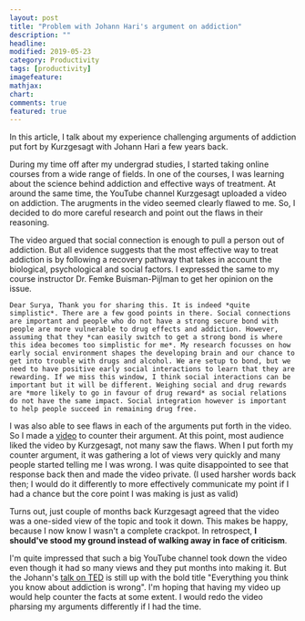 ```yaml
---
layout: post
title: "Problem with Johann Hari's argument on addiction"
description: ""
headline: 
modified: 2019-05-23
category: Productivity
tags: [productivity]
imagefeature: 
mathjax: 
chart: 
comments: true
featured: true
---
```


In this article, I talk about my experience challenging arguments of addiction put fort by Kurzgesagt with Johann Hari a few years back. 

During my time off after my undergrad studies, I started taking online courses from a wide range of fields. In one of the courses, I was learning about the science behind addiction and effective ways of treatment. At around the same time, the YouTube channel Kurzgesagt uploaded a video on addiction. The arugments in the video seemed clearly flawed to me. So, I decided to do more careful research and point out the flaws in their reasoning. 

The video argued that social connection is enough to pull a person out of addiction. But all evidence suggests that the most effective way to treat addiction is by following a recovery pathway that takes in account the biological, psychological and social factors. I expressed the same to my course instructor Dr. Femke Buisman-Pijlman to get her opinion on the issue.

`Dear Surya, Thank you for sharing this. It is indeed *quite simplistic*. There are a few good points in there. Social connections are important and people who do not have a strong secure bond with people are more vulnerable to drug effects and addiction. However, assuming that they *can easily switch to get a strong bond is where this idea becomes too simplistic for me*. My research focusses on how early social environment shapes the developing brain and our chance to get into trouble with drugs and alcohol. We are setup to bond, but we need to have positive early social interactions to learn that they are rewarding. If we miss this window, I think social interactions can be important but it will be different. Weighing social and drug rewards are *more likely to go in favour of drug reward* as social relations do not have the same impact. Social integration however is important to help people succeed in remaining drug free.`

I was also able to see flaws in each of the arguments put forth in the video. So I made a [video](https://www.youtube.com/watch?v=TIQ7-Nl7q5Q) to counter their argument. At this point, most audience liked the video by Kurzgesagt, not many saw the flaws. When I put forth my counter argument, it was gathering a lot of views very quickly and many people started telling me I was wrong. I was quite disappointed to see that response back then and made the video private. (I used harsher words back then; I would do it differently to more effectively communicate my point if I had a chance but the core point I was making is just as valid)

Turns out, just couple of months back Kurzgesagt agreed that the video was a one-sided view of the topic and took it down. This makes be happy, because I now know I wasn't a complete crackpot. In retrospect, **I should've stood my ground instead of walking away in face of criticism**. 

I'm quite impressed that such a big YouTube channel took down the video even though it had so many views and they put months into making it. But the Johann's [talk on TED](https://www.youtube.com/watch?v=PY9DcIMGxMs) is still up with the bold title "Everything you think you know about addiction is wrong". I'm hoping that having my video up would help counter the facts at some extent. I would redo the video pharsing my arguments differently if I had the time.

